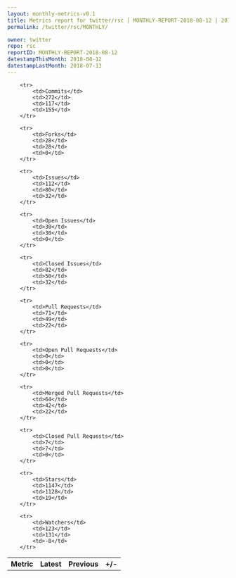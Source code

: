 ```yaml
---
layout: monthly-metrics-v0.1
title: Metrics report for twitter/rsc | MONTHLY-REPORT-2018-08-12 | 2018-08-12
permalink: /twitter/rsc/MONTHLY/

owner: twitter
repo: rsc
reportID: MONTHLY-REPORT-2018-08-12
datestampThisMonth: 2018-08-12
datestampLastMonth: 2018-07-13
---
```



<table style="width: 100%;">
    <tr>
        <th>Metric</th>
        <th>Latest</th>
        <th>Previous</th>
        <th>+/-</th>
    </tr>

        <tr>
            <td>Commits</td>
            <td>272</td>
            <td>117</td>
            <td>155</td>
        </tr>
        
        <tr>
            <td>Forks</td>
            <td>28</td>
            <td>28</td>
            <td>0</td>
        </tr>
        
        <tr>
            <td>Issues</td>
            <td>112</td>
            <td>80</td>
            <td>32</td>
        </tr>
        
        <tr>
            <td>Open Issues</td>
            <td>30</td>
            <td>30</td>
            <td>0</td>
        </tr>
        
        <tr>
            <td>Closed Issues</td>
            <td>82</td>
            <td>50</td>
            <td>32</td>
        </tr>
        
        <tr>
            <td>Pull Requests</td>
            <td>71</td>
            <td>49</td>
            <td>22</td>
        </tr>
        
        <tr>
            <td>Open Pull Requests</td>
            <td>0</td>
            <td>0</td>
            <td>0</td>
        </tr>
        
        <tr>
            <td>Merged Pull Requests</td>
            <td>64</td>
            <td>42</td>
            <td>22</td>
        </tr>
        
        <tr>
            <td>Closed Pull Requests</td>
            <td>7</td>
            <td>7</td>
            <td>0</td>
        </tr>
        
        <tr>
            <td>Stars</td>
            <td>1147</td>
            <td>1128</td>
            <td>19</td>
        </tr>
        
        <tr>
            <td>Watchers</td>
            <td>123</td>
            <td>131</td>
            <td>-8</td>
        </tr>
        
</table>
